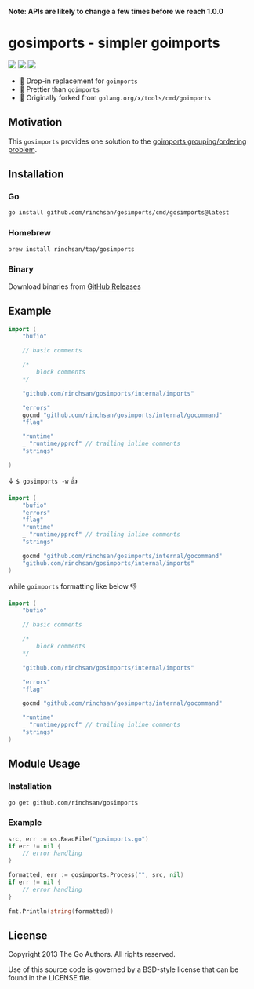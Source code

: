 **Note: APIs are likely to change a few times before we reach 1.0.0**

# gosimports - simpler goimports

![](https://github.com/rinchsan/gosimports/workflows/CI/badge.svg)
![](https://img.shields.io/github/release/rinchsan/gosimports.svg?colorB=7E7E7E)
[![](https://pkg.go.dev/badge/github.com/rinchsan/gosimports.svg)](https://pkg.go.dev/github.com/rinchsan/gosimports/cmd/gosimports)

- :rocket: Drop-in replacement for `goimports`
- :100: Prettier than `goimports`
- :hammer: Originally forked from `golang.org/x/tools/cmd/goimports`

## Motivation

This `gosimports` provides one solution to the [goimports grouping/ordering problem](https://github.com/golang/go/issues/20818).

## Installation

### Go

```bash
go install github.com/rinchsan/gosimports/cmd/gosimports@latest
```

### Homebrew

```bash
brew install rinchsan/tap/gosimports
```

### Binary

Download binaries from [GitHub Releases](https://github.com/rinchsan/gosimports/releases)

## Example

```go
import (
	"bufio"

	// basic comments

	/*
		block comments
	*/

	"github.com/rinchsan/gosimports/internal/imports"

	"errors"
	gocmd "github.com/rinchsan/gosimports/internal/gocommand"
	"flag"

	"runtime"
	_ "runtime/pprof" // trailing inline comments
	"strings"

)
```

↓ `$ gosimports -w` :+1:

```go
import (
	"bufio"
	"errors"
	"flag"
	"runtime"
	_ "runtime/pprof" // trailing inline comments
	"strings"

	gocmd "github.com/rinchsan/gosimports/internal/gocommand"
	"github.com/rinchsan/gosimports/internal/imports"
)
```

while `goimports` formatting like below :-1:

```go
import (
	"bufio"

	// basic comments

	/*
		block comments
	*/

	"github.com/rinchsan/gosimports/internal/imports"

	"errors"
	"flag"

	gocmd "github.com/rinchsan/gosimports/internal/gocommand"

	"runtime"
	_ "runtime/pprof" // trailing inline comments
	"strings"
)
```

## Module Usage

### Installation

```bash
go get github.com/rinchsan/gosimports
```

### Example

```go
src, err := os.ReadFile("gosimports.go")
if err != nil {
    // error handling
}

formatted, err := gosimports.Process("", src, nil)
if err != nil {
    // error handling
}

fmt.Println(string(formatted))
```

## License

Copyright 2013 The Go Authors. All rights reserved.

Use of this source code is governed by a BSD-style license that can be found in the LICENSE file.

